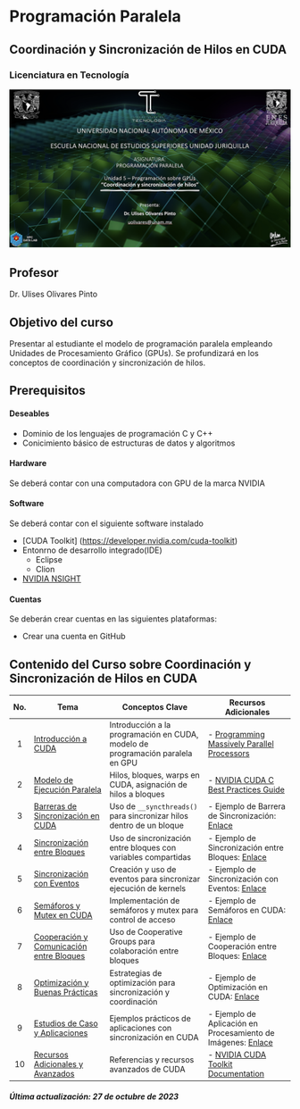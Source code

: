 # Programación Paralela
## Coordinación y Sincronización de Hilos en CUDA
### Licenciatura en Tecnología
![alt text](logo.png)


## Profesor
 Dr. Ulises Olivares Pinto

## Objetivo del curso
Presentar al estudiante el modelo de programación paralela empleando Unidades de
Procesamiento Gráfico (GPUs). Se profundizará en los conceptos de coordinación y sincronización de hilos.


## Prerequisitos
#### Deseables
+ Dominio de los lenguajes de programación C y C++ 
+ Conicimiento básico de estructuras de datos y algoritmos

#### Hardware
Se deberá contar con una computadora con GPU de la marca NVIDIA


#### Software
Se deberá contar con el siguiente software instalado 

  + [CUDA Toolkit] (https://developer.nvidia.com/cuda-toolkit)
  + Entonrno de desarrollo integrado(IDE)
    - Eclipse
    - Clion
  + [NVIDIA NSIGHT](https://developer.nvidia.com/nsight-visual-studio-edition)
    

#### Cuentas
Se deberán crear cuentas en las siguientes plataformas:
  + Crear una cuenta en GitHub

## Contenido del Curso sobre Coordinación y Sincronización de Hilos en CUDA

| No. | Tema                                              | Conceptos Clave                            | Recursos Adicionales                                      |
|:---:|---------------------------------------------------|--------------------------------------------|--------------------------------------------------------------|
|  1  | [Introducción a CUDA](https://developer.nvidia.com/cuda-zone) | Introducción a la programación en CUDA, modelo de programación paralela en GPU | - [Programming Massively Parallel Processors](https://developer.nvidia.com/gpugems/GPUGems2/gpugems2_chapter01.html) |
|  2  | [Modelo de Ejecución Paralela](https://docs.nvidia.com/cuda/cuda-c-programming-guide/index.html#execution-configuration) | Hilos, bloques, warps en CUDA, asignación de hilos a bloques | - [NVIDIA CUDA C Best Practices Guide](https://docs.nvidia.com/cuda/cuda-c-best-practices-guide/index.html) |
|  3  | [Barreras de Sincronización en CUDA](https://developer.nvidia.com/blog/using-cuda-warp-level-primitives/) | Uso de `__syncthreads()` para sincronizar hilos dentro de un bloque | - Ejemplo de Barrera de Sincronización: [Enlace](https://developer.nvidia.com/blog/how-implement-warp-level-synchronization-cuda/) |
|  4  | [Sincronización entre Bloques](https://developer.nvidia.com/blog/cuda-pro-tip-write-flexible-kernels-grid-stride-loops) | Uso de sincronización entre bloques con variables compartidas | - Ejemplo de Sincronización entre Bloques: [Enlace](https://github.com/NVIDIA-developer-blog/code-samples/tree/master/series/cuda-coding-essentials) |
|  5  | [Sincronización con Eventos](https://docs.nvidia.com/cuda/cuda-runtime-api/group__CUDART__EVENT.html) | Creación y uso de eventos para sincronizar ejecución de kernels | - Ejemplo de Sincronización con Eventos: [Enlace](https://developer.nvidia.com/blog/how-overlap-data-transfers-cuda-coding/) |
|  6  | [Semáforos y Mutex en CUDA](https://developer.nvidia.com/blog/how-optimize-data-transfers-cuda-cc/) | Implementación de semáforos y mutex para control de acceso | - Ejemplo de Semáforos en CUDA: [Enlace](https://devblogs.nvidia.com/cuda-pro-tip-cuda-7-streams-simplify-concurrency/) |
|  7  | [Cooperación y Comunicación entre Bloques](https://developer.nvidia.com/blog/cooperative-groups/) | Uso de Cooperative Groups para colaboración entre bloques | - Ejemplo de Cooperación entre Bloques: [Enlace](https://developer.nvidia.com/blog/cuda-pro-tip-kepler-shuffle/) |
|  8  | [Optimización y Buenas Prácticas](https://docs.nvidia.com/cuda/cuda-c-best-practices-guide/index.html) | Estrategias de optimización para sincronización y coordinación | - Ejemplo de Optimización en CUDA: [Enlace](https://developer.nvidia.com/blog/how-optimize-data-transfers-cuda-cc/) |
|  9  | [Estudios de Caso y Aplicaciones](https://developer.nvidia.com/cuda-gpus) | Ejemplos prácticos de aplicaciones con sincronización en CUDA | - Ejemplo de Aplicación en Procesamiento de Imágenes: [Enlace](https://developer.nvidia.com/blog/accelerated-image-segmentation-cuda/) |
| 10  | [Recursos Adicionales y Avanzados](https://developer.nvidia.com/cuda-zone) | Referencias y recursos avanzados de CUDA | - [NVIDIA CUDA Toolkit Documentation](https://docs.nvidia.com/cuda/index.html) |



##### Última actualización: 27 de octubre de 2023
